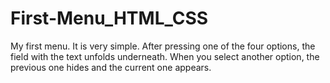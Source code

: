 # First-Menu_HTML_CSS

My first menu. It is very simple. After pressing one of the four options,
the field with the text unfolds underneath. When you select another option,
the previous one hides and the current one appears.
